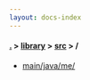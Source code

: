 ```yaml
---
layout: docs-index
---
```

#### [.](./../../index) > [library](./../index) > [src](./index) > **/**

- [main/java/me/](main/java/me/)
